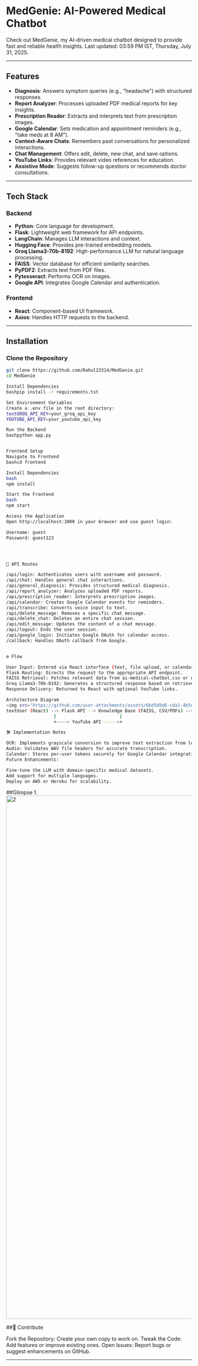 # MedGenie: AI-Powered Medical Chatbot

Check out MedGenie, my AI-driven medical chatbot designed to provide fast and reliable health insights. Last updated: 03:59 PM IST, Thursday, July 31, 2025.

---

## Features

- **Diagnosis**: Answers symptom queries (e.g., "headache") with structured responses.
- **Report Analyzer**: Processes uploaded PDF medical reports for key insights.
- **Prescription Reader**: Extracts and interprets text from prescription images.
- **Google Calendar**: Sets medication and appointment reminders (e.g., "take meds at 8 AM").
- **Context-Aware Chats**: Remembers past conversations for personalized interactions.
- **Chat Management**: Offers edit, delete, new chat, and save options.
- **YouTube Links**: Provides relevant video references for education.
- **Assistive Mode**: Suggests follow-up questions or recommends doctor consultations.

---

## Tech Stack

### Backend
- **Python**: Core language for development.
- **Flask**: Lightweight web framework for API endpoints.
- **LangChain**: Manages LLM interactions and context.
- **Hugging Face**: Provides pre-trained embedding models.
- **Groq Llama3-70b-8192**: High-performance LLM for natural language processing.
- **FAISS**: Vector database for efficient similarity searches.
- **PyPDF2**: Extracts text from PDF files.
- **Pytesseract**: Performs OCR on images.
- **Google API**: Integrates Google Calendar and authentication.

### Frontend
- **React**: Component-based UI framework.
- **Axios**: Handles HTTP requests to the backend.

---

## Installation

### Clone the Repository
```bash
git clone https://github.com/Rahul23314/MedGenie.git
cd MedGenie

Install Dependencies
bashpip install -r requirements.txt

Set Environment Variables
Create a .env file in the root directory:
textGROQ_API_KEY=your_groq_api_key
YOUTUBE_API_KEY=your_youtube_api_key

Run the Backend
bashpython app.py


Frontend Setup
Navigate to Frontend
bashcd frontend

Install Dependencies
bash
npm install

Start the Frontend
bash
npm start

Access the Application
Open http://localhost:3000 in your browser and use guest login:

Username: guest
Password: guest123




📡 API Routes

/api/login: Authenticates users with username and password.
/api/chat: Handles general chat interactions.
/api/general_diagnosis: Provides structured medical diagnosis.
/api/report_analyzer: Analyzes uploaded PDF reports.
/api/prescription_reader: Interprets prescription images.
/api/calendar: Creates Google Calendar events for reminders.
/api/transcribe: Converts voice input to text.
/api/delete_message: Removes a specific chat message.
/api/delete_chat: Deletes an entire chat session.
/api/edit_message: Updates the content of a chat message.
/api/logout: Ends the user session.
/api/google_login: Initiates Google OAuth for calendar access.
/callback: Handles OAuth callback from Google.


⚙️ Flow

User Input: Entered via React interface (text, file upload, or calendar details).
Flask Routing: Directs the request to the appropriate API endpoint.
FAISS Retrieval: Fetches relevant data from ai-medical-chatbot.csv or uploaded PDFs.
Groq Llama3-70b-8192: Generates a structured response based on retrieved context.
Response Delivery: Returned to React with optional YouTube links.

Architecture Diagram
<img src="https://github.com/user-attachments/assets/6bd5d8d6-cda1-4b5e-8e25-47fe474c6a5b" alt="Architecture">
textUser (React) --> Flask API --> Knowledge Base (FAISS, CSV/PDFs) --> Groq LLM --> Response
                  |                        |
                  +----> YouTube API ----->+

🛠 Implementation Notes

OCR: Implements grayscale conversion to improve text extraction from low-quality images.
Audio: Validates WAV file headers for accurate transcription.
Calendar: Stores per-user tokens securely for Google Calendar integration.
Future Enhancements:

Fine-tune the LLM with domain-specific medical datasets.
Add support for multiple languages.
Deploy on AWS or Heroku for scalability.


```

##Glimpse 
1.
<img width="1577" height="1417" alt="2" src="https://github.com/user-attachments/assets/633d45bb-8b58-4e47-966b-884d8b19001b" />

##🤝 Contribute

Fork the Repository: Create your own copy to work on.
Tweak the Code: Add features or improve existing ones.
Open Issues: Report bugs or suggest enhancements on GitHub.

---

